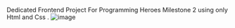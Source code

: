Dedicated Frontend Project For Programming Heroes Milestone 2 using only Html and Css .
![image](https://github.com/user-attachments/assets/742be79f-39b8-47f7-9cc9-b82228e6ffb5)
